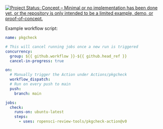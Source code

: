 <!-- badges: start -->
[![Project Status: Concept – Minimal or no implementation has been done yet, or the repository is only intended to be a limited example, demo, or proof-of-concept.](https://www.repostatus.org/badges/latest/concept.svg)](https://www.repostatus.org/#concept)
<!-- badges: end -->
Example workflow script:

```yaml
name: pkgcheck

# This will cancel running jobs once a new run is triggered
concurrency:
  group: ${{ github.workflow }}-${{ github.head_ref }}
  cancel-in-progress: true

on: 
  # Manually trigger the Action under Actions/pkgcheck
  workflow_dispatch:
  # Run on every push to main
  push:
    branch: main

jobs: 
  check:
    runs-on: ubuntu-latest
    steps:
      - uses: ropensci-review-tools/pkgcheck-action@v0
```